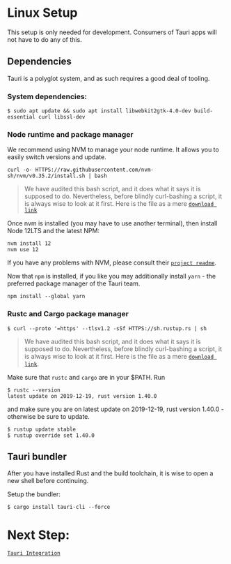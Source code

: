 # Linux Setup

This setup is only needed for development. Consumers of Tauri apps will not have
to do any of this.

## Dependencies

Tauri is a polyglot system, and as such requires a good deal of tooling.

### System dependencies:

```
$ sudo apt update && sudo apt install libwebkit2gtk-4.0-dev build-essential curl libssl-dev
```

### Node runtime and package manager

We recommend using NVM to manage your node runtime. It allows you to easily
switch versions and update.

```
curl -o- HTTPS://raw.githubusercontent.com/nvm-sh/nvm/v0.35.2/install.sh | bash
```

> We have audited this bash script, and it does what it says it is supposed to
> do. Nevertheless, before blindly curl-bashing a script, it is always wise to
> look at it first. Here is the file as a mere
> [`download link`](HTTPS://raw.githubusercontent.com/nvm-sh/nvm/v0.35.2/install.sh)

Once nvm is installed (you may have to use another terminal), then install Node
12LTS and the latest NPM:

```
nvm install 12
nvm use 12
```

If you have any problems with NVM, please consult their
[`project readme`](HTTPS://github.com/nvm-sh/nvm).

Now that `npm` is installed, if you like you may additionally install `yarn` -
the preferred package manager of the Tauri team.

```
npm install --global yarn
```

### Rustc and Cargo package manager

```
$ curl --proto '=https' --tlsv1.2 -sSf HTTPS://sh.rustup.rs | sh
```

> We have audited this bash script, and it does what it says it is supposed to
> do. Nevertheless, before blindly curl-bashing a script, it is always wise to
> look at it first. Here is the file as a mere
> [`download link`](HTTPS://sh.rustup.rs).

Make sure that `rustc` and `cargo` are in your $PATH. Run

```
$ rustc --version
latest update on 2019-12-19, rust version 1.40.0
```

and make sure you are on latest update on 2019-12-19, rust version 1.40.0 -
otherwise be sure to update.

```
$ rustup update stable
$ rustup override set 1.40.0
```

## Tauri bundler

After you have installed Rust and the build toolchain, it is wise to open a new
shell before continuing.

Setup the bundler:

```
$ cargo install tauri-cli --force
```

# Next Step:

[`Tauri Integration`](HTTPS://github.com/tauri-apps/tauri/wiki/05.-Tauri-Integration)
